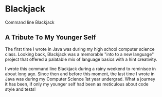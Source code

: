 # Blackjack

Command line Blackjack


## A Tribute To My Younger Self

The first time I wrote in Java was during my high school computer science class. Looking back, Blackjack was a memorable "into to a new language" project that offered a palatable mix of language basics with a hint creativity.

I wrote this command line Blackjack during a rainy weekend to reminisce in about long ago. Since then and before this moment, the last time I wrote in Java was during my Computer Science 1st year undergrad. What a journey it has been, if only my younger self had been as meticulous about code style and tests!
